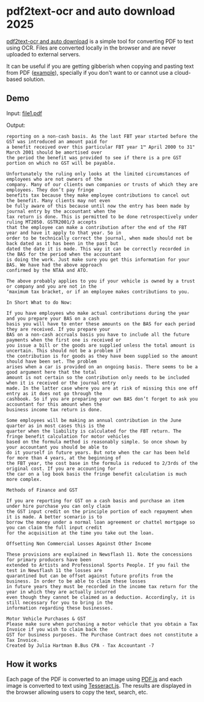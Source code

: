 # pdf2text-ocr and auto download 2025

[pdf2text-ocr and auto download](https://hou000123.github.io/pdf2text-ocr/) is a simple tool for converting PDF to text using OCR. Files are converted locally in the browser and are never uploaded to external servers.

It can be useful if you are getting gibberish when copying and pasting text from PDF ([example](https://superuser.com/questions/137824/pdf-has-garbled-text-when-copy-pasting)), specially if you don't want to or cannot use a cloud-based solution.

## Demo

Input: [file1.pdf](https://github.com/hou000123/pdf2text-ocr/blob/main/file1.pdf)

Output:

```
reporting on a non-cash basis. As the last FBT year started before the GST was introduced an amount paid for
a benefit received over this particular FBT year 1™ April 2000 to 31" March 2001 should be amortised over
the period the benefit was provided to see if there is a pre GST portion on which no GST will be payable.

Unfortunately the ruling only looks at the limited circumstances of employees who are not owners of the
company. Many of our clients own companies or trusts of which they are employees. They don’t pay fringe
benefits tax because they make employee contributions to cancel out the benefit. Many clients may not even
be fully aware of this because until now the entry has been made by journal entry by the accountant when the
tax return is done. This is permitted to be done retrospectively under ruling MT2050. GSTR2001/3 accepts
that the employee can make a contribution after the end of the FBT year and have it apply to that year. So in
order to be technically correct the journal, when made should not be back dated as it has been in the past but
dated the date it is made. This way it can be correctly recorded in the BAS for the period when the accountant
is doing the work. Just make sure you get this information for your BAS. We have had the above approach
confirmed by the NTAA and ATO.

The above probably applies to you if your vehicle is owned by a trust or company and you are not in the
‘maximum tax bracket, or if an employee makes contributions to you.

In Short What to do Now:

If you have employees who make actual contributions during the year and you prepare your BAS on a cash
basis you will have to enter these amounts on the BAS for each period they are received. If you prepare your
BAS on a non-cash accruals basis you have to include all the future payments when the first one is received or
you issue a bill or the goods are supplied unless the total amount is uncertain. This should not be a problem if
the contribution is for goods as they have been supplied so the amount should have been set. The problem
arises when a car is provided on an ongoing basis. There seems to be a good argument here that the total
amount is not certain so the contribution only needs to be included when it is received or the journal entry
made. In the latter case where you are at risk of missing this one off entry as it does not go through the
cashbook. So if you are preparing your own BAS don’t forget to ask you accountant for this amount when the
business income tax return is done.

Some employees will be making an annual contribution in the June quarter as in most cases this is the
quarter when the liability is calculated for the FBT return. The fringe benefit calculation for motor vehicles
based on the formula method is reasonably simple. So once shown by your accountant you should be able to
do it yourself in future years. But note when the car has been held for more than 4 years, at the beginning of
the FBT year, the cost base in the formula is reduced to 2/3rds of the original cost. If you are accounting for
the car on a log book basis the fringe benefit calculation is much more complex.

Methods of Finance and GST

If you are reporting for GST on a cash basis and purchase an item under hire purchase you can only claim
the GST input credit on the principle portion of each repayment when it is made. A better scenario is to
borrow the money under a normal loan agreement or chattel mortgage so you can claim the full input credit
for the acquisition at the time you take out the loan.

Offsetting Non Commercial Losses Against Other Income

These provisions are explained in Newsflash 11. Note the concessions for primary producers have been
extended to Artists and Professional Sports People. If you fail the test in Newsflash 11 the losses are
quarantined but can be offset against future profits from the business. In order to be able to claim these losses
in future years they must be recorded in the income tax return for the year in which they are actually incurred
even though they cannot be claimed as a deduction. Accordingly, it is still necessary for you to bring in the
information regarding these businesses.

Motor Vehicle Purchases & GST
Please make sure when purchasing a motor vehicle that you obtain a Tax Invoice if you wish to claim back the
GST for business purposes. The Purchase Contract does not constitute a Tax Invoice.
Created by Julia Hartman B.Bus CPA - Tax Accountant -7
```

## How it works

Each page of the PDF is converted to an image using [PDF.js](https://mozilla.github.io/pdf.js/) and each image is converted to text using [Tesseract.js](https://github.com/naptha/tesseract.js). The results are displayed in the browser allowing users to copy the text, search, etc.

